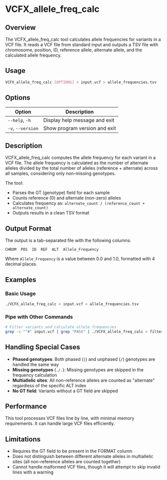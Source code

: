 # VCFX_allele_freq_calc

## Overview

The VCFX_allele_freq_calc tool calculates allele frequencies for variants in a VCF file. It reads a VCF file from standard input and outputs a TSV file with chromosome, position, ID, reference allele, alternate allele, and the calculated allele frequency.

## Usage

```bash
VCFX_allele_freq_calc [OPTIONS] < input.vcf > allele_frequencies.tsv
```

## Options

| Option      | Description                                |
|-------------|--------------------------------------------|
| `--help`, `-h` | Display help message and exit              |
| `-v`, `--version` | Show program version and exit |

## Description

VCFX_allele_freq_calc computes the allele frequency for each variant in a VCF file. The allele frequency is calculated as the number of alternate alleles divided by the total number of alleles (reference + alternate) across all samples, considering only non-missing genotypes.

The tool:
- Parses the GT (genotype) field for each sample
- Counts reference (0) and alternate (non-zero) alleles
- Calculates frequency as: `alternate_count / (reference_count + alternate_count)`
- Outputs results in a clean TSV format

## Output Format

The output is a tab-separated file with the following columns:

```
CHROM  POS  ID  REF  ALT  Allele_Frequency
```

Where `Allele_Frequency` is a value between 0.0 and 1.0, formatted with 4 decimal places.

## Examples

### Basic Usage

```bash
./VCFX_allele_freq_calc < input.vcf > allele_frequencies.tsv
```

### Pipe with Other Commands

```bash
# Filter variants and calculate allele frequencies
grep -v "^#" input.vcf | grep "PASS" | ./VCFX_allele_freq_calc > filtered_allele_frequencies.tsv
```

## Handling Special Cases

- **Phased genotypes**: Both phased (`|`) and unphased (`/`) genotypes are handled the same way
- **Missing genotypes** (`./.`): Missing genotypes are skipped in the frequency calculation
- **Multiallelic sites**: All non-reference alleles are counted as "alternate" regardless of the specific ALT index
- **No GT field**: Variants without a GT field are skipped

## Performance

This tool processes VCF files line by line, with minimal memory requirements. It can handle large VCF files efficiently.

## Limitations

- Requires the GT field to be present in the FORMAT column
- Does not distinguish between different alternate alleles in multiallelic sites (all non-reference alleles are counted together)
- Cannot handle malformed VCF files, though it will attempt to skip invalid lines with a warning 